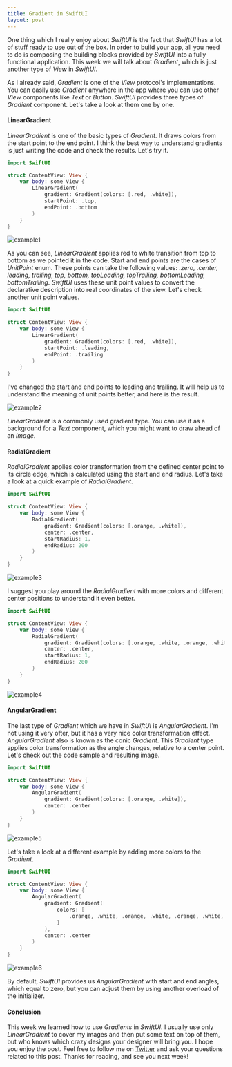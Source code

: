 ```yaml
---
title: Gradient in SwiftUI
layout: post
---
```


One thing which I really enjoy about *SwiftUI* is the fact that *SwiftUI* has a lot of stuff ready to use out of the box. In order to build your app, all you need to do is composing the building blocks provided by *SwiftUI* into a fully functional application. This week we will talk about *Gradient*, which is just another type of *View* in *SwiftUI*.

As I already said, *Gradient* is one of the *View* protocol's implementations. You can easily use *Gradient* anywhere in the app where you can use other *View* components like *Text* or *Button*. *SwiftUI* provides three types of *Gradient* component. Let's take a look at them one by one.

#### LinearGradient
*LinearGradient* is one of the basic types of *Gradient*. It draws colors from the start point to the end point. I think the best way to understand gradients is just writing the code and check the results. Let's try it.

```swift
import SwiftUI

struct ContentView: View {
    var body: some View {
        LinearGradient(
            gradient: Gradient(colors: [.red, .white]),
            startPoint: .top,
            endPoint: .bottom
        )
    }
}
```

![example1](/public/l1.png)

As you can see, *LinearGradient* applies red to white transition from top to bottom as we pointed it in the code. Start and end points are the cases of *UnitPoint* enum. These points can take the following values: *.zero, .center, leading, trailing, top, bottom, topLeading, topTrailing, bottomLeading, bottomTrailing*. *SwiftUI* uses these unit point values to convert the declarative description into real coordinates of the view. Let's check another unit point values.

```swift
import SwiftUI

struct ContentView: View {
    var body: some View {
        LinearGradient(
            gradient: Gradient(colors: [.red, .white]),
            startPoint: .leading,
            endPoint: .trailing
        )
    }
}
```

I've changed the start and end points to leading and trailing. It will help us to understand the meaning of unit points better, and here is the result.

![example2](/public/l2.png)

*LinearGradient* is a commonly used gradient type. You can use it as a background for a *Text* component, which you might want to draw ahead of an *Image*.

#### RadialGradient
*RadialGradient* applies color transformation from the defined center point to its circle edge, which is calculated using the start and end radius. Let's take a look at a quick example of *RadialGradient*.

```swift
import SwiftUI

struct ContentView: View {
    var body: some View {
        RadialGradient(
            gradient: Gradient(colors: [.orange, .white]),
            center: .center,
            startRadius: 1,
            endRadius: 200
        )
    }
}
```

![example3](/public/r1.png)

I suggest you play around the *RadialGradient* with more colors and different center positions to understand it even better.

```swift
import SwiftUI

struct ContentView: View {
    var body: some View {
        RadialGradient(
            gradient: Gradient(colors: [.orange, .white, .orange, .white]),
            center: .center,
            startRadius: 1,
            endRadius: 200
        )
    }
}
```

![example4](/public/r2.png)

#### AngularGradient
The last type of *Gradient* which we have in *SwiftUI* is *AngularGradient*. I'm not using it very ofter, but it has a very nice color transformation effect. *AngularGradient* also is known as the conic *Gradient*. This *Gradient* type applies color transformation as the angle changes, relative to a center point. Let's check out the code sample and resulting image.

```swift
import SwiftUI

struct ContentView: View {
    var body: some View {
        AngularGradient(
            gradient: Gradient(colors: [.orange, .white]),
            center: .center
        )
    }
}
```

![example5](/public/a1.png)

Let's take a look at a different example by adding more colors to the *Gradient*.

```swift
import SwiftUI

struct ContentView: View {
    var body: some View {
        AngularGradient(
            gradient: Gradient(
                colors: [
                    .orange, .white, .orange, .white, .orange, .white, .orange, .white, .orange
                ]
            ),
            center: .center
        )
    }
}
```

![example6](/public/a2.png)

By default, *SwiftUI* provides us *AngularGradient* with start and end angles, which equal to zero, but you can adjust them by using another overload of the initializer.

#### Conclusion
This week we learned how to use *Gradients* in *SwiftUI*. I usually use only *LinearGradient* to cover my images and then put some text on top of them, but who knows which crazy designs your designer will bring you. I hope you enjoy the post. Feel free to follow me on [Twitter](https://twitter.com/mecid) and ask your questions related to this post. Thanks for reading, and see you next week! 